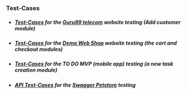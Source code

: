### Test-Cases
- ##### [Test-Cases](https://github.com/irinarokalo/Test-Cases/blob/main/Guru99%20telecom.pdf) for the [Guru99 telecom](https://demo.guru99.com/telecom/addcustomer.php) website testing (Add customer module)
- ##### [Test-Cases](https://github.com/irinarokalo/Test-Cases/blob/main/Demo%20Web%20Shop.pdf) for the [Demo Web Shop](https://demowebshop.tricentis.com/) website testing (the cart and checkout modules)
- ##### [Test-Cases](https://github.com/irinarokalo/Test-Cases/blob/main/TO%20DO%20MVP%20(mobile).pdf) for the TO DO MVP (mobile app) testing (a new task creation module)
- ##### [API Test-Cases](https://docs.google.com/spreadsheets/d/1K0CsuqjPzwsQIS-pQFKTwgCc550Rn-v7ofe9uHRn_VQ/edit?usp=sharing) for the [Swagger Petstore](https://petstore.swagger.io/) testing